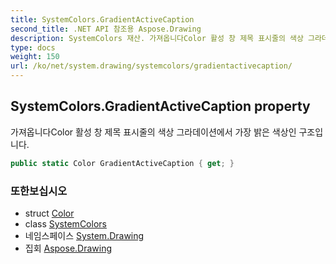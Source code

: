 ```yaml
---
title: SystemColors.GradientActiveCaption
second_title: .NET API 참조용 Aspose.Drawing
description: SystemColors 재산. 가져옵니다Color 활성 창 제목 표시줄의 색상 그라데이션에서 가장 밝은 색상인 구조입니다.
type: docs
weight: 150
url: /ko/net/system.drawing/systemcolors/gradientactivecaption/
---
```

## SystemColors.GradientActiveCaption property

가져옵니다Color 활성 창 제목 표시줄의 색상 그라데이션에서 가장 밝은 색상인 구조입니다.

```csharp
public static Color GradientActiveCaption { get; }
```

### 또한보십시오

* struct [Color](../../color/)
* class [SystemColors](../)
* 네임스페이스 [System.Drawing](../../systemcolors/)
* 집회 [Aspose.Drawing](../../../)


